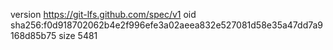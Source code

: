 version https://git-lfs.github.com/spec/v1
oid sha256:f0d918702062b4e2f996efe3a02aeea832e527081d58e35a47dd7a9168d85b75
size 5481
